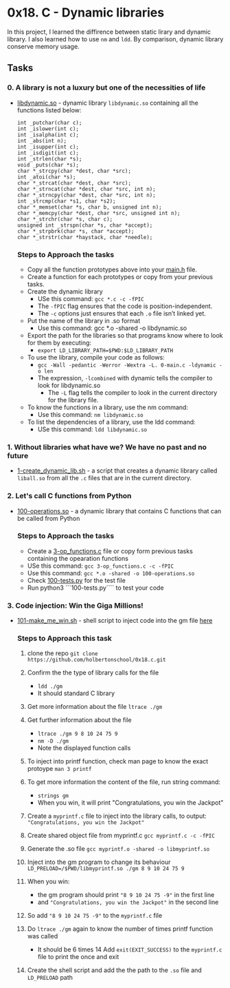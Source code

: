 # 0x18. C - Dynamic libraries

In this project, I learned the diffirence between static lirary and dynamic library. I also learned how to use ```nm``` and ```ldd```. By comparison, dynamic library conserve memory usage.

## Tasks

### 0. A library is not a luxury but one of the necessities of life
- [libdynamic.so](https://github.com/jacobgbemi/alx-low_level_programming/blob/main/0x18-dynamic_libraries/libdynamic.so) - dynamic library ```libdynamic.so``` containing all the functions listed below:
  ```
  int _putchar(char c);
  int _islower(int c);
  int _isalpha(int c);
  int _abs(int n);
  int _isupper(int c);
  int _isdigit(int c);
  int _strlen(char *s);
  void _puts(char *s);
  char *_strcpy(char *dest, char *src);
  int _atoi(char *s);
  char *_strcat(char *dest, char *src);
  char *_strncat(char *dest, char *src, int n);
  char *_strncpy(char *dest, char *src, int n);
  int _strcmp(char *s1, char *s2);
  char *_memset(char *s, char b, unsigned int n);
  char *_memcpy(char *dest, char *src, unsigned int n);
  char *_strchr(char *s, char c);
  unsigned int _strspn(char *s, char *accept);
  char *_strpbrk(char *s, char *accept);
  char *_strstr(char *haystack, char *needle);
  ```
  ### Steps to Approach the tasks
  - Copy all the function prototypes above into your [main.h](https://github.com/jacobgbemi/alx-low_level_programming/blob/main/0x18-dynamic_libraries/main.h) file.
  - Create a function for each prototypes or copy from your previous tasks.
  - Create the dynamic library
    - USe this command: ```gcc *.c -c -fPIC```
    - The ```-fPIC``` flag ensures that the code is position-independent.
    - The ```-c``` options just ensures that each ```.o``` file isn’t linked yet.
  - Put the name of the library in .so format
    - Use this command: gcc *.o -shared -o libdynamic.so
  - Export the path for the libraries so that programs know where to look for them by executing: 
    - ```export LD_LIBRARY_PATH=$PWD:$LD_LIBRARY_PATH```
  - To use the library, compile your code as follows:
    - ```gcc -Wall -pedantic -Werror -Wextra -L. 0-main.c -ldynamic -o len```
    - The expression, ```-lcombined``` with dynamic tells the compiler to look for libdynamic.so
	  - The ```-L``` flag tells the compiler to look in the current directory for the library file.
  - To know the functions in a library, use the nm command:
    - Use this command: ```nm libdynamic.so```
  - To list the dependencies of a library, use the ldd command:
	  - USe this command: ```ldd libdynamic.so```
    
### 1. Without libraries what have we? We have no past and no future
- [1-create_dynamic_lib.sh](https://github.com/jacobgbemi/alx-low_level_programming/blob/main/0x18-dynamic_libraries/1-create_dynamic_lib.sh) - a script that creates a dynamic library called ```liball.so``` from all the ```.c``` files that are in the current directory.
  
### 2. Let's call C functions from Python
- [100-operations.so](https://github.com/jacobgbemi/alx-low_level_programming/blob/main/0x18-dynamic_libraries/100-operations.so) - a dynamic library that contains C functions that can be called from Python
  ### Steps to Approach the tasks
  - Create a [3-op_functions.c](https://github.com/jacobgbemi/alx-low_level_programming/blob/main/0x18-dynamic_libraries/3-op_functions.c) file or copy form previous tasks containing the opearation functions 
  - USe this command: ```gcc 3-op_functions.c -c -fPIC```
  - Use this command: ```gcc *.o -shared -o 100-operations.so```
  - Check [100-tests.py](https://github.com/jacobgbemi/alx-low_level_programming/blob/main/0x18-dynamic_libraries/100-tests.py) for the test file
  - Run python3 ```100-tests.py```` to test your code

### 3. Code injection: Win the Giga Millions!
- [101-make_me_win.sh](https://github.com/jacobgbemi/alx-low_level_programming/blob/main/0x18-dynamic_libraries/101-make_me_win.sh) - shell script to inject code into the gm file [here](https://github.com/holbertonschool/0x18.c)
	### Steps to Approach this task 
	1. clone the repo
		```git clone https://github.com/holbertonschool/0x18.c.git```
	2. Confirm the the type of library calls for the file 
		- ```ldd ./gm```
		- It should standard C library
	3. Get more information about the file
		```ltrace ./gm```
	4. Get further information about the file
		- ```ltrace ./gm 9 8 10 24 75 9```
		- ```nm -D ./gm```
		- Note the displayed function calls

	5. To inject into printf function, check man page to know the exact protoype
		```man 3 printf```
	6. To get more information the content of the file, run string command:
		- ```strings gm```
		- When you win, it will print "Congratulations, you win the Jackpot"
	7. Create a ```myprintf.c``` file to inject into the library calls, to output:
		```"Congratulations, you win the Jackpot"```
	8. Create shared object file from myprintf.c
		```gcc myprintf.c -c -fPIC```
	9. Generate the .so file
		```gcc myprintf.o -shared -o libmyprintf.so```
	10. Inject into the gm program to change its behaviour
		```LD_PRELOAD=/$PWD/libmyprintf.so ./gm 8 9 10 24 75 9```
	11. When you win:
		- the gm program should print ```"8 9 10 24 75 -9"``` in the first line
		- and ```"Congratulations, you win the Jackpot"``` in the second line
	12. So add ```"8 9 10 24 75 -9"``` to the ```myprintf.c``` file
	13. Do ```ltrace ./gm``` again to know the number of times printf function was called
		- It should be 6 times
	14 Add ```exit(EXIT_SUCCESS)``` to the ```myprintf.c``` file to print the once and exit
	15. Create the shell script and add the the path to the ```.so``` file and ```LD_PRELOAD``` path
